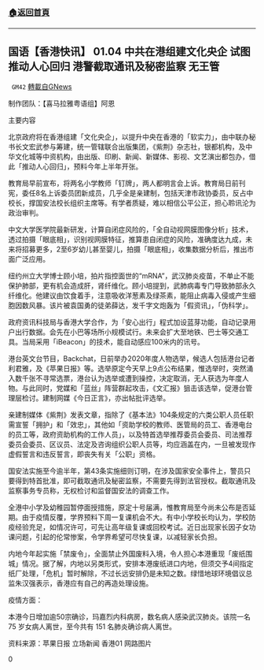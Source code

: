 ###  [:house:返回首頁](https://github.com/ourhimalayas/txt)
---

## 国语【香港快讯】 01.04 中共在港组建文化央企 试图推动人心回归 港警截取通讯及秘密监察 无王管
` GM42` [轉載自GNews](https://gnews.org/zh-hans/716333/)

制作团队：【喜马拉雅粤语组】阿恩



主要内容

北京政府将在香港组建「文化央企」，以提升中央在香港的「软实力」，由中联办秘书长文宏武参与筹建，统一管辖联合出版集团，《紫荆》杂志社，银都机构，及中华文化城等中资机构，由出版、印刷、新闻、新媒体、影视、文艺演出都包办，借此「推动人心回归」，预料今年上半年开张。

教育局早前宣布，将两名小学教师「钉牌」，两人都明言会上诉。教育局日前刊宪，委任8名上诉委员团新成员，几乎全是亲建制，包括天津市政协委员，反占中校长，撑国安法校长组织主席等。有学者质疑，难以相信公平公正，担心聆讯沦为政治审判。

中文大学医学院最新研发，计算自闭症风险的，「全自动视网膜图像分析」技术，透过拍摄「眼底相」，识别视网膜特征，推算患自闭症的风险，准确度达九成，未来将招募更多，2至6岁幼儿甚至婴儿，拍摄「眼底相」，收集数据分析后，推出市面广泛应用。

纽约州立大学博士顾小培，拍片指控面世的“mRNA”，武汉肺炎疫苗，不单止不能保护肺部，更有机会造成肝，肾纤维化。顾小培提到，武肺病毒专门导致肺部永久纤维化。他建议由饮食着手，注意吸收洋葱素及绿茶素，能阻止病毒入侵或产生细胞因数风暴。该片被袁国勇的徒弟薛达，发千字文炮轰为「假资讯」，「伪科学」。

政府资讯科技局与香港大学合作，为「安心出行」程式加设蓝芽功能，自动记录用户出行数据。会先在小巴等场所小规模试行。未来会扩大至地铁、巴士等交通工具。当局采用「iBeacon」的技术，能自动感应100米内的讯号。

港台英文台节目，Backchat，日前举办2020年度人物选举，候选人包括港台记者利君雅，及《苹果日报》等。选举原定今天早上9点公布结果，惟选举时，突然涌入数千张不寻常选票，港台认为选举或遭到操控，决定取消，无人获选为年度人物。与此同时，党媒和「蓝丝」阵营群起攻击，《文汇报》狙击该选举，促港台管理层检讨。建制网媒《今日正言》，亦出帖批评选举。

亲建制媒体《紫荆》发表文章，指除了《基本法》104条规定的六类公职人员任职需宣誓「拥护」和「效忠」，其他如「资助学校的教师、医管局的员工、香港电台的员工等，政府资助机构的工作人员」，以及特首选举推荐委员会委员、司法推荐委员会委员、区议员、法定及咨询组织公职人员等，均应涵盖在内，一旦被发现作虚假誓言和违反誓言，即丧失有关「公职」资格。

国安法实施至今逾半年，第43条实施细则订明，在涉及国家安全事件上，警员只要得到特首批准，即可截取通讯及秘密监察，不需要先得到法官授权。截取通讯及监察事务专员称，无权检讨和监督国安法的调查工作。

全港中小学及幼稚园暂停面授措施，原定十号届满，惟教育局至今尚未公布是否延期。由于疫情反覆，学界预料下周一复课机会不大。有中小学校长均认为，学校防疫经验充足，如情况许可，可先让高年级复课或回校考试。近日出现家长因子女功课问题，引起的伦常惨案，令学界希望可尽快复课，以减轻家长负担。

内地今年起实施「禁废令」，全面禁止外国废料入境，令人担心本港重现「废纸围城」情况。据了解，内地以另类形式，安排本港废纸进口内地，但须交予4间指定纸厂处理，「危机」暂时解除，不过长远安排仍是未知之数。绿惜地球环境倡议总监朱汉强表示，香港应有自己的再造处理设施。

疫情方面：

本港今日增加逾50宗确诊，玛嘉烈内科病房，数名病人感染武汉肺炎。该院一名 75 岁女病人离世，至今共有 151 名肺炎确诊病人离世。

资料来源：苹果日报 立场新闻 香港01 网路图片

0
